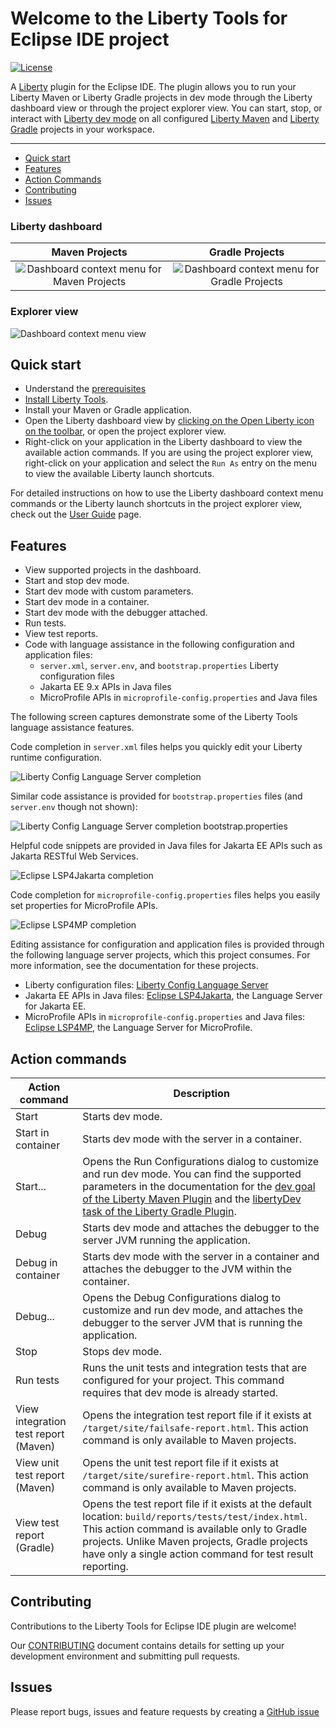 # Welcome to the Liberty Tools for Eclipse IDE project

[![License](https://img.shields.io/badge/License-EPL%202.0-red.svg?label=license&logo=eclipse)](https://www.eclipse.org/legal/epl-2.0/)

A [Liberty](https://openliberty.io/) plugin for the Eclipse IDE. The plugin allows you to run your Liberty Maven or
Liberty Gradle projects in dev mode through the Liberty dashboard view or through the project explorer view. You can start,
stop, or interact with [Liberty dev mode](https://openliberty.io/docs/latest/development-mode.html) on all configured
[Liberty Maven](https://github.com/OpenLiberty/ci.maven/blob/master/docs/dev.md#dev)
and [Liberty Gradle](https://github.com/OpenLiberty/ci.gradle/blob/master/docs/libertyDev.md) projects in your
workspace.

---
- [Quick start](#quick-start)
- [Features](#features)
- [Action Commands](#action-commands)
- [Contributing](#contributing)
- [Issues](#issues)

### Liberty dashboard

Maven Projects             | Gradle Projects
:-------------------------:|:-------------------------:
![Dashboard context menu for Maven Projects](docs/images/maven-dashboardViewContextMenuShown.png) | ![Dashboard context menu for Gradle Projects](docs/images/gradle-dashboardViewContextMenuShown.png)

### Explorer view

![Dashboard context menu view](docs/images/maven-RunAsConfigShortcutsExplorerMenuShown.png) 

## Quick start

- Understand the [prerequisites](docs/user-guide.md#before-you-begin)
- [Install Liberty Tools](docs/installation.md).
- Install your Maven or Gradle application.
- Open the Liberty dashboard view by [clicking on the Open Liberty icon on the toolbar](https://github.com/OpenLiberty/liberty-tools-eclipse/blob/main/docs/user-guide.md#opening-the-liberty-dashboard-view), or open the project explorer view.
- Right-click on your application in the Liberty dashboard to view the available action commands. If you are using the project explorer view, right-click on your application and select the `Run As` entry on the menu to view the available Liberty launch shortcuts.

For detailed instructions on how to use the Liberty dashboard context menu commands or the Liberty launch shortcuts in the project explorer view, check out the [User Guide](docs/user-guide.md) page.

## Features

- View supported projects in the dashboard.
- Start and stop dev mode.
- Start dev mode with custom parameters.
- Start dev mode in a container.
- Start dev mode with the debugger attached.
- Run tests.
- View test reports.
- Code with language assistance in the following configuration and application files:
  - `server.xml`, `server.env`, and `bootstrap.properties` Liberty configuration files
  - Jakarta EE 9.x APIs in Java files 
  - MicroProfile APIs in `microprofile-config.properties` and Java files
 
 The following screen captures demonstrate some of the Liberty Tools language assistance features.

Code completion in `server.xml` files helps you quickly edit your Liberty runtime configuration.

![Liberty Config Language Server completion](docs/images/liberty-config-ls-server-xml.png)

Similar code assistance is provided for `bootstrap.properties` files (and `server.env` though not shown):

![Liberty Config Language Server completion bootstrap.properties](docs/images/liberty-config-ls-bootstrap.png)

Helpful code snippets are provided in Java files for Jakarta EE APIs such as Jakarta RESTful Web Services.

![Eclipse LSP4Jakarta completion](docs/images/jakarta-ee-ls-rest-snippet.png)

Code completion for `microprofile-config.properties` files helps you easily set properties for MicroProfile APIs.

![Eclipse LSP4MP completion](docs/images/mp-ls-config.png)

Editing assistance for configuration and application files is provided through the following language server projects, which this project consumes. For more information, see the documentation for these projects.

- Liberty configuration files: [Liberty Config Language Server](https://github.com/OpenLiberty/liberty-language-server#liberty-config-language-server)
- Jakarta EE APIs in Java files:  [Eclipse LSP4Jakarta](https://github.com/eclipse/lsp4jakarta#eclipse-lsp4jakarta), the Language Server for Jakarta EE.
- MicroProfile APIs in `microprofile-config.properties` and Java files: [Eclipse LSP4MP](https://github.com/eclipse/lsp4mp#eclipse-lsp4mp---language-server-for-microprofile), the Language Server for MicroProfile.


## Action commands

| Action command                       | Description                                                                                                                                                                                                                                                                                                                  |
| ------------------------------------ | ---------------------------------------------------------------------------------------------------------------------------------------------------------------------------------------------------------------------------------------------------------------------------------------------------------------------------- |
| Start                                | Starts dev mode.                                                                                                                                                                                                                                                                                                             |
| Start in container                   | Starts dev mode with the server in a container.
| Start...                             | Opens the Run Configurations dialog to customize and run dev mode. You can find the supported parameters in the documentation for the [dev goal of the Liberty Maven Plugin](https://github.com/OpenLiberty/ci.maven/blob/master/docs/dev.md#additional-parameters) and the [libertyDev task of the Liberty Gradle Plugin](https://github.com/OpenLiberty/ci.gradle/blob/master/docs/libertyDev.md#command-line-parameters). |
| Debug                                | Starts dev mode and attaches the debugger to the server JVM running the application. 
| Debug in container                   | Starts dev mode with the server in a container and attaches the debugger to the JVM within the container.
| Debug...                             | Opens the Debug Configurations dialog to customize and run dev mode, and attaches the debugger to the server JVM that is running the application.
| Stop                                 | Stops dev mode.                                                                                                                                                                                                                                                                                                              |
| Run tests                            | Runs the unit tests and integration tests that are configured for your project. This command requires that dev mode is already started.                                                                                                                                                                                        |
| View integration test report (Maven) | Opens the integration test report file if it exists at `/target/site/failsafe-report.html`. This action command is only available to Maven projects.                                                                                                                                                                                                                                                                                  |
| View unit test report (Maven)        | Opens the unit test report file if it exists at `/target/site/surefire-report.html`. This action command is only available to Maven projects.                                                                                                                                                                                                                                                                                             |
| View test report (Gradle)            | Opens the test report file if it exists at the default location: `build/reports/tests/test/index.html`. This action command is available only to Gradle projects. Unlike Maven projects, Gradle projects have only a single action command for test result reporting.                                                                     

## Contributing

Contributions to the Liberty Tools for Eclipse IDE plugin are welcome!

Our [CONTRIBUTING](CONTRIBUTING.md) document contains details for setting up your development environment and submitting pull requests.

## Issues

Please report bugs, issues and feature requests by creating
a [GitHub issue](https://github.com/OpenLiberty/liberty-tools-eclipse/issues)
